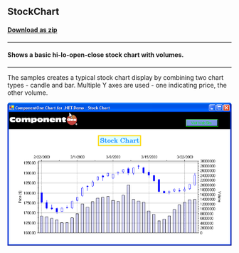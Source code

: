## StockChart
#### [Download as zip](https://grapecity.github.io/DownGit/#/home?url=https://github.com/GrapeCity/ComponentOne-WinForms-Samples/tree/master/NetFramework\Charts\CS\StockChart)
____
#### Shows a basic hi-lo-open-close stock chart with volumes.
____
The samples creates a typical stock chart display by combining two chart types - candle and bar.
Multiple Y axes are used - one indicating price, the other volume.

![screenshot](screenshot.PNG)
